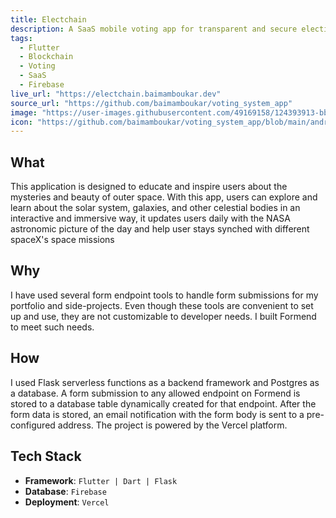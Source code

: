 ```yaml
---
title: Electchain
description: A SaaS mobile voting app for transparent and secure elections
tags:
  - Flutter
  - Blockchain
  - Voting
  - SaaS
  - Firebase
live_url: "https://electchain.baimamboukar.dev"
source_url: "https://github.com/baimamboukar/voting_system_app"
image: "https://user-images.githubusercontent.com/49169158/124393913-bb73ee00-dcf4-11eb-9845-2af9dc7c5a31.png"
icon: "https://github.com/baimamboukar/voting_system_app/blob/main/android/app/src/main/res/mipmap-hdpi/ic_launcher.png?raw=true"
---
```


## What
This application is designed to educate and inspire users about the mysteries and beauty of outer space. With this app, users can explore and learn about the solar system, galaxies, and other celestial bodies in an interactive and immersive way, it updates users daily with the NASA astronomic picture of the day and help user stays synched with different spaceX's space missions

## Why

I have used several form endpoint tools to handle form submissions for my portfolio and side-projects. Even though these tools are convenient to set up and use, they are not customizable to developer needs. I built Formend to meet such needs.

## How

I used Flask serverless functions as a backend framework and Postgres as a database. A form submission to any allowed endpoint on Formend is stored to a database table dynamically created for that endpoint. After the form data is stored, an email notification with the form body is sent to a pre-configured address. The project is powered by the Vercel platform.

## Tech Stack

- **Framework**: `Flutter | Dart | Flask`
- **Database**: `Firebase`
- **Deployment**: `Vercel`
